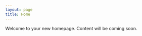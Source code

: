 ```yaml
---
layout: page
title: Home
---
```

<!-- UPDATED CONTENT HERE -->

<!-- DO NOT EDIT THIS PAGE, THIS WILL BE CHANGED FROM UPSTREAM IN THE NEAR FUTURE -->


Welcome to your new homepage. Content will be coming soon.